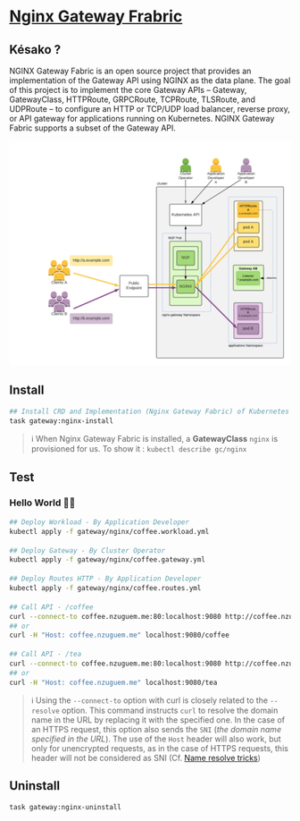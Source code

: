 # [Nginx Gateway Frabric][nginx-gateway-fabric-doc]

## Késako ?

NGINX Gateway Fabric is an open source project that provides an implementation of the Gateway API using NGINX as the data plane. The goal of this project is to implement the core Gateway APIs – Gateway, GatewayClass, HTTPRoute, GRPCRoute, TCPRoute, TLSRoute, and UDPRoute – to configure an HTTP or TCP/UDP load balancer, reverse proxy, or API gateway for applications running on Kubernetes. NGINX Gateway Fabric supports a subset of the Gateway API.

![Nginx Gateway Fabric High Level](../images/ngf-high-level.png)

## Install

```bash
## Install CRD and Implementation (Nginx Gateway Fabric) of Kubernetes Gateway API -  By Cluster Operator
task gateway:nginx-install
```

> ℹ️ When Nginx Gateway Fabric is installed, a **GatewayClass** `nginx` is provisioned for us.
> To show it : `kubectl describe gc/nginx`

## Test

### Hello World 👋🏼

```bash
## Deploy Workload - By Application Developer
kubectl apply -f gateway/nginx/coffee.workload.yml

## Deploy Gateway - By Cluster Operator
kubectl apply -f gateway/nginx/coffee.gateway.yml

## Deploy Routes HTTP - By Application Developer
kubectl apply -f gateway/nginx/coffee.routes.yml

## Call API - /coffee
curl --connect-to coffee.nzuguem.me:80:localhost:9080 http://coffee.nzuguem.me/coffee
## or
curl -H "Host: coffee.nzuguem.me" localhost:9080/coffee

## Call API - /tea
curl --connect-to coffee.nzuguem.me:80:localhost:9080 http://coffee.nzuguem.me/tea
## or
curl -H "Host: coffee.nzuguem.me" localhost:9080/tea
```

> ℹ️ Using the `--connect-to` option with curl is closely related to the `--resolve` option. This command instructs `curl` to resolve the domain name in the URL by replacing it with the specified one. In the case of an HTTPS request, this option also sends the `SNI` (*the domain name specified in the URL*). The use of the `Host` header will also work, but only for unencrypted requests, as in the case of HTTPS requests, this header will not be considered as SNI (Cf. [Name resolve tricks][curl-name-resolve-tricks])

## Uninstall

```bash
task gateway:nginx-uninstall
```
<!-- Links -->
[nginx-gateway-fabric-doc]: https://docs.nginx.com/nginx-gateway-fabric/
[curl-name-resolve-tricks]: https://everything.curl.dev/usingcurl/connections/name.html
